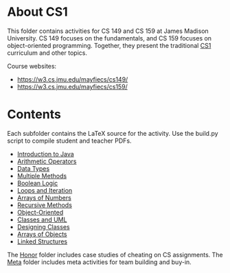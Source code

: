 # About CS1

This folder contains activities for CS 149 and CS 159 at James Madison University.
CS 149 focuses on the fundamentals, and CS 159 focuses on object-oriented programming.
Together, they present the traditional [CS1](https://dl.acm.org/doi/10.1145/1734263.1734335) curriculum and other topics.

Course websites:
* https://w3.cs.jmu.edu/mayfiecs/cs149/
* https://w3.cs.jmu.edu/mayfiecs/cs159/

# Contents

Each subfolder contains the LaTeX source for the activity.
Use the build.py script to compile student and teacher PDFs.

* [Introduction to Java](Act01)
* [Arithmetic Operators](Act02)
* [Data Types](Act03)
* [Multiple Methods](Act04)
* [Boolean Logic](Act05)
* [Loops and Iteration](Act06)
* [Arrays of Numbers](Act07)
* [Recursive Methods](Act08)
* [Object-Oriented](Act09)
* [Classes and UML](Act10)
* [Designing Classes](Act11)
* [Arrays of Objects](Act12)
* [Linked Structures](Act18)

The [Honor](Honor) folder includes case studies of cheating on CS assignments.
The [Meta](Meta) folder includes meta activities for team building and buy-in.
